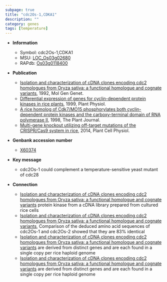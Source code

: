 ```yaml
---
subpage: true
title: "cdc2Os-1,CDKA1"
description: ""
category: genes
tags: [temperature]
---
```


* **Information**  
    + Symbol: cdc2Os-1,CDKA1  
    + MSU: [LOC_Os03g02680](http://rice.plantbiology.msu.edu/cgi-bin/ORF_infopage.cgi?orf=LOC_Os03g02680)  
    + RAPdb: [Os03g0118400](http://rapdb.dna.affrc.go.jp/viewer/gbrowse_details/irgsp1?name=Os03g0118400)  

* **Publication**  
    + [Isolation and characterization of cDNA clones encoding cdc2 homologues from Oryza sativa: a functional homologue and cognate variants](http://www.ncbi.nlm.nih.gov/pubmed?term=Isolation+and+characterization+of+cDNA+clones+encoding+cdc2+homologues+from+Oryza+sativa:+a+functional+homologue+and+cognate+variants%5BTitle%5D), 1992, Mol Gen Genet.
    + [Differential expression of genes for cyclin-dependent protein kinases in rice plants](http://www.ncbi.nlm.nih.gov/pubmed?term=Differential+expression+of+genes+for+cyclin-dependent+protein+kinases+in+rice+plants%5BTitle%5D), 1999, Plant Physiol.
    + [A rice homolog of Cdk7/MO15 phosphorylates both cyclin-dependent protein kinases and the carboxy-terminal domain of RNA polymerase II](http://www.ncbi.nlm.nih.gov/pubmed?term=A+rice+homolog+of+Cdk7/MO15+phosphorylates+both+cyclin-dependent+protein+kinases+and+the+carboxy-terminal+domain+of+RNA+polymerase+II%5BTitle%5D), 1998, The Plant Journal.
    + [Multi-gene knockout utilizing off-target mutations of the CRISPR/Cas9 system in rice](http://www.ncbi.nlm.nih.gov/pubmed?term=Multi-gene+knockout+utilizing+off-target+mutations+of+the+CRISPR/Cas9+system+in+rice%5BTitle%5D), 2014, Plant Cell Physiol.

* **Genbank accession number**  
    + [X60374](http://www.ncbi.nlm.nih.gov/nuccore/X60374)

* **Key message**  
    + cdc2Os-1 could complement a temperature-sensitive yeast mutant of cdc28

* **Connection**  
    + [Isolation and characterization of cDNA clones encoding cdc2 homologues from Oryza sativa: a functional homologue and cognate variants](cdc2) protein kinase from a cDNA library prepared from cultured rice cells
    + [Isolation and characterization of cDNA clones encoding cdc2 homologues from Oryza sativa: a functional homologue and cognate variants](http://www.ncbi.nlm.nih.gov/pubmed?term=Isolation+and+characterization+of+cDNA+clones+encoding+cdc2+homologues+from+Oryza+sativa:+a+functional+homologue+and+cognate+variants%5BTitle%5D), Comparison of the deduced amino acid sequences of cdc2Os-1 and cdc2Os-2 showed that they are 83% identical
    + [Isolation and characterization of cDNA clones encoding cdc2 homologues from Oryza sativa: a functional homologue and cognate variants](cdc2Os-1,+cdc2Os-2+and+R2) are derived from distinct genes and are each found in a single copy per rice haploid genome
    + [Isolation and characterization of cDNA clones encoding cdc2 homologues from Oryza sativa: a functional homologue and cognate variants](cdc2Os-1,+cdc2Os-2+and+R2) are derived from distinct genes and are each found in a single copy per rice haploid genome



